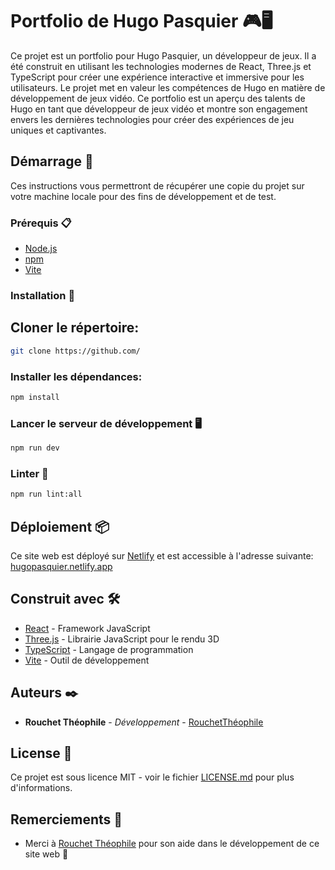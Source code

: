 # Portfolio de Hugo Pasquier 🎮🖥

Ce projet est un portfolio pour Hugo Pasquier, un développeur de jeux. Il a été construit en utilisant les technologies modernes de React, Three.js et TypeScript pour créer une expérience interactive et immersive pour les utilisateurs. Le projet met en valeur les compétences de Hugo en matière de développement de jeux vidéo. Ce portfolio est un aperçu des talents de Hugo en tant que développeur de jeux vidéo et montre son engagement envers les dernières technologies pour créer des expériences de jeu uniques et captivantes.

## Démarrage 🚀

Ces instructions vous permettront de récupérer une copie du projet sur votre machine locale pour des fins de développement et de test.

### Prérequis 📋
- [Node.js](https://nodejs.org/)
- [npm](https://www.npmjs.com/)
- [Vite](https://github.com/vitejs/vite)

### Installation 🔧

## Cloner le répertoire:
```bash
git clone https://github.com/
```

### Installer les dépendances:
```bash
npm install
```

### Lancer le serveur de développement 🖥
```bash
npm run dev
```

### Linter 📝
```bash
npm run lint:all
```

## Déploiement 📦

Ce site web est déployé sur [Netlify](https://www.netlify.com/) et est accessible à l'adresse suivante: [hugopasquier.netlify.app](https://hugopasquier.netlify.app/)


## Construit avec 🛠️

* [React](https://fr.reactjs.org/) - Framework JavaScript
* [Three.js](https://threejs.org/) - Librairie JavaScript pour le rendu 3D
* [TypeScript](https://www.typescriptlang.org/) - Langage de programmation
* [Vite](https://vitejs.dev/) - Outil de développement

## Auteurs ✒️

* **Rouchet Théophile** - *Développement* - [RouchetThéophile]()

## License 📄

Ce projet est sous licence MIT - voir le fichier [LICENSE.md](LICENSE.md) pour plus d'informations.

## Remerciements 🙏

* Merci à [Rouchet Théophile]() pour son aide dans le développement de ce site web 📢



